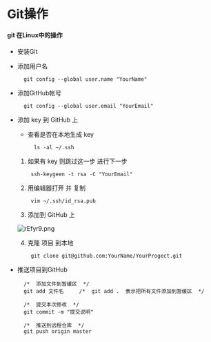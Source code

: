 Git操作
=====

#### git 在Linux中的操作

- 安装Git

- 添加用户名

		git config --global user.name "YourName"

- 添加GitHub帐号

		git config --global user.email "YourEmail"

- 添加 key 到 GitHub 上
	- 查看是否在本地生成 key

			ls -al ~/.ssh

	1. 如果有 key 则跳过这一步 进行下一步 

			ssh-keygeen -t rsa -C "YourEmail"
		
	2. 用编辑器打开 并 复制
	
			vim ~/.ssh/id_rsa.pub
	
	3.  添加到 GitHub 上
	
	![rEfyr9.png](https://s1.imgsha.com/2018/04/26/rEfyr9.png)
	
	4. 克隆 项目 到本地
	
			git clone git@github.com:YourName/YourProgect.git 
			
- 推送项目到GitHub
	
		/*  添加文件到暂缓区  */
		git add 文件名     /*  git add .  表示把所有文件添加到暂缓区  */
		
		/*  提交本次修改  */
		git commit -m "提交说明"
		
		/*  推送到远程仓库  */
		git push origin master

	 
	